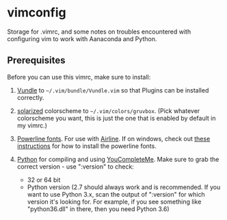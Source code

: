 # vimconfig

Storage for .vimrc, and some notes on troubles encountered with
configuring vim to work with Aanaconda and Python.


## Prerequisites

Before you can use this vimrc, make sure to install:

1. [Vundle](https://github.com/VundleVim/Vundle.vim) to
   `~/.vim/bundle/Vundle.vim` so that Plugins can be installed correctly.
2. [solarized](https://github.com/altercation/vim-colors-solarized) colorscheme to
   `~/.vim/colors/gruvbox`. (Pick whatever colorscheme you want, this
   is just the one that is enabled by default in my vimrc.)
3. [Powerline fonts](https://github.com/powerline/fonts). For use with
   [Airline](https://github.com/vim-airline/vim-airline). If on windows,
   check out [these instructions](
   https://medium.com/@slmeng/how-to-install-powerline-fonts-in-windows-b2eedecace58)
   for how to install the powerline fonts.
4. [Python](https://www.python.org) for compiling and using
   [YouCompleteMe](https://github.com/Valloric/YouCompleteMe). Make sure to grab the
   correct version - use ":version" to check:
   
   * 32 or 64 bit
   * Python version (2.7 should always work and is recommended. If you want to use
     Python 3.x, scan the output of ":version" for which version it's looking for.
     For example, if you see something like "python36.dll" in there, then you need
     Python 3.6)
